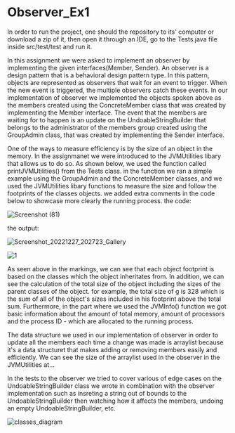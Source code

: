 # Observer_Ex1

In order to run the project, one should the repository to its' computer or download a zip of it, then open it through an IDE, go to the Tests.java file inside src/test/test and run it.

In this assignment we were asked to implement an observer by implementing the given interfaces(Member, Sender).
An observer is a design pattern that is a behavioral design pattern type. In this pattern, objects are represented 
as observers that wait for an event to trigger. When the new event is triggered, the multiple observers catch 
these events.
In our implementation of observer we implemented the objects spoken above as the members created using the 
ConcreteMember class that was created by implementing the Member interface. The event that the members are waiting for 
to happen is an update on the UndoableStringBuilder that belongs to the administrator of the members group created using
the GroupAdmin class, that was created by implementing the Sender interface.

One of the ways to measure efficiency is by the size of an object in the memory. 
In the assignmanet we were introduced to the JVMUtilities libary that allows us to do so.
As shown below, we used the function called printJVMUtilities() from the Tests class. in the function we ran a 
simple example using the GroupAdmin and the ConcreteMember classes, and we used the JVMUtilities libary
functions to measure the size and follow the footprints of the classes objects.
we added extra comments in the code below to showcase more clearly the running process.
the code:

![Screenshot (81)](https://user-images.githubusercontent.com/24610228/209661109-c6b0e434-2b47-48de-9536-20d99c804f05.png)

the output:

![Screenshot_20221227_202723_Gallery](https://user-images.githubusercontent.com/98814442/209716196-8035dd21-5992-4cd4-9237-82ac6f8ec83d.jpg)

![1](https://user-images.githubusercontent.com/24610228/209662430-1b661d97-4e0f-4704-a4dd-986c9eb28cc5.png)

As seen above in the markings, we can see that each object footprint is based on the classes which the object inheritates
from. In addition, we can see the calculation of the total size of the object including the sizes of the parent classes of the object.
for example, the total size of g is 328 which is the sum of all of the object's sizes included in his footprint above the total sum.
Furthermore, in the part where we used the JVMInfo() function we got basic information about the amount of
total memory, amount of processors and the process ID - which are allocated to the running process.

The data structure we used in our implementation of observer in order to update all the members each time a change was made
is arraylist because it's a data structuret that makes adding or removing members easily and efficiently.
We can see the size of the arraylist used in the observer in the JVMUtilities at...

In the tests to the observer we tried to cover various of edge cases on the UndoableStringBuilder class we wrote
in combination with the observer implementation such as insreting a string out of bounds to the UndoableStringBuilder then
watching how it affects the members, undoing an empty UndoableStringBuilder, etc. 

![classes_diagram](https://user-images.githubusercontent.com/24610228/209660922-9a008767-3647-42b9-a997-6b9e58347daa.png)

